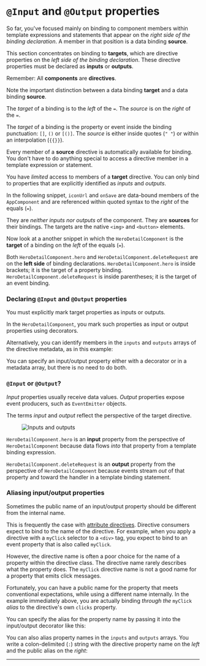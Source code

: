
# `@Input` and `@Output` properties


So far, you've focused mainly on binding to component members within template expressions and statements
that appear on the *right side of the binding declaration*.
A member in that position is a data binding **source**.

This section concentrates on binding to **targets**, which are directive
properties on the *left side of the binding declaration*.
These directive properties must be declared as **inputs** or **outputs**.

<div class="alert is-important">

Remember: All **components** are **directives**.

</div>

<div class="l-sub-section">

Note the important distinction between a data binding **target** and a data binding **source**.

The *target* of a binding is to the *left* of the `=`.
The *source* is on the *right* of the `=`.

The *target* of a binding is the property or event inside the binding punctuation: `[]`, `()` or `[()]`.
The *source* is either inside quotes (`" "`) or within an interpolation (`{{}}`).

Every member of a **source** directive is automatically available for binding.
You don't have to do anything special to access a directive member in a template expression or statement.

You have *limited* access to members of a **target** directive.
You can only bind to properties that are explicitly identified as *inputs* and *outputs*.

</div>

In the following snippet, `iconUrl` and `onSave` are data-bound members of the `AppComponent`
and are referenced within quoted syntax to the _right_ of the equals&nbsp;(`=`).

<code-example path="template-syntax/src/app/app.component.html" region="io-1" title="src/app/app.component.html" linenums="false">
</code-example>

They are *neither inputs nor outputs* of the component. They are **sources** for their bindings.
The targets are the native `<img>` and `<button>` elements.

Now look at a another snippet in which the `HeroDetailComponent`
is the **target** of a binding on the _left_ of the equals&nbsp;(`=`).

<!-- KW--This needs an illustration. I get lost in the words and have to read them slowly.
Simple arrows would help. -->
<code-example path="template-syntax/src/app/app.component.html" region="io-2" title="src/app/app.component.html" linenums="false">
</code-example>

Both `HeroDetailComponent.hero` and `HeroDetailComponent.deleteRequest` are on the **left side** of binding declarations.
`HeroDetailComponent.hero` is inside brackets; it is the target of a property binding.
`HeroDetailComponent.deleteRequest` is inside parentheses; it is the target of an event binding.

### Declaring `@Input` and `@Output` properties

You must explicitly mark target properties as inputs or outputs.

In the `HeroDetailComponent`, you mark such properties as input or output properties using decorators.

<code-example path="template-syntax/src/app/hero-detail.component.ts" region="input-output-1" title="src/app/hero-detail.component.ts" linenums="false">
</code-example>

Alternatively, you can identify members in the `inputs` and `outputs` arrays
of the directive metadata, as in this example:

<code-example path="template-syntax/src/app/hero-detail.component.ts" region="input-output-2" title="src/app/hero-detail.component.ts" linenums="false">
</code-example>

You can specify an input/output property either with a decorator or in a metadata array,
but there is no need to do both.


### `@Input` or `@Output`?
<!-- KW--Is there a way to elaborate just a little on the difference? -->
*Input* properties usually receive data values.
*Output* properties expose event producers, such as `EventEmitter` objects.

The terms _input_ and _output_ reflect the perspective of the target directive.

<figure>
  <img src="generated/images/guide/template-syntax/input-output.png" alt="Inputs and outputs">
</figure>

`HeroDetailComponent.hero` is an **input** property from the perspective of `HeroDetailComponent`
because data flows *into* that property from a template binding expression.

`HeroDetailComponent.deleteRequest` is an **output** property from the perspective of `HeroDetailComponent`
because events stream *out* of that property and toward the handler in a template binding statement.

### Aliasing input/output properties

Sometimes the public name of an input/output property should be different from the internal name.

This is frequently the case with [attribute directives](guide/attribute-directives).
Directive consumers expect to bind to the name of the directive.
For example, when you apply a directive with a `myClick` selector to a `<div>` tag,
you expect to bind to an event property that is also called `myClick`.

<code-example path="template-syntax/src/app/app.component.html" region="myClick" title="src/app/app.component.html" linenums="false">
</code-example>

However, the directive name is often a poor choice for the name of a property within the directive class.
The directive name rarely describes what the property does.
The `myClick` directive name is not a good name for a property that emits click messages.

Fortunately, you can have a public name for the property that meets conventional expectations,
while using a different name internally.
In the example immediately above, you are actually binding *through the* `myClick` *alias* to
the directive's own `clicks` property.

You can specify the alias for the property name by passing it into the input/output decorator like this:
<!-- KW--A diagram might be helpful here. -->
<code-example path="template-syntax/src/app/click.directive.ts" region="output-myClick" title="src/app/click.directive.ts" linenums="false">
</code-example>

You can also alias property names in the `inputs` and `outputs` arrays.
You write a colon-delimited (`:`) string with
the directive property name on the *left* and the public alias on the *right*:

<code-example path="template-syntax/src/app/click.directive.ts" region="output-myClick2" title="src/app/click.directive.ts" linenums="false">
</code-example>

<hr/>

